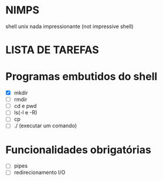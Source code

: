 # NIMPS
shell unix nada impressionante (not impressive shell)

# LISTA DE TAREFAS
   # Programas embutidos do shell
   - [x] mkdir
   - [ ] rmdir
   - [ ] cd e pwd
   - [ ] ls(-l e -R)
   - [ ] cp
   - [ ] ./ (executar um comando)
   # Funcionalidades obrigatórias
   - [ ] pipes
   - [ ] redirecionamento I/O
